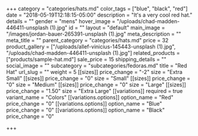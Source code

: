 +++
category = "categories/hats.md"
color_tags = ["blue", "black", "red"]
date = "2018-05-19T12:18:15-05:00"
description = "It's a very cool red hat."
details = ""
gender = "mens"
hover_image = "/uploads/chad-madden-446411-unsplash (1).jpg"
id = ""
layout = "default"
main_image = "/images/jordan-bauer-265391-unsplash (1).jpg"
meta_description = ""
meta_title = ""
parent_category = "categories/hats.md"
price = 32
product_gallery = ["/uploads/allef-vinicius-145443-unsplash (1).jpg", "/uploads/chad-madden-446411-unsplash (1).jpg"]
related_products = ["products/sample-hat.md"]
sale_price = 15
shipping_details = ""
social_image = ""
subcategory = "subcategories/fedoras.md"
title = "Red Hat"
url_slug = ""
weight = 5
[[sizes]]
price_change = "-2"
size = "Extra Small"
[[sizes]]
price_change = "0"
size = "Small"
[[sizes]]
price_change = "0"
size = "Medium"
[[sizes]]
price_change = "0"
size = "Large"
[[sizes]]
price_change = "1.50"
size = "Extra Large"
[[variations]]
required = true
variant_name = "Colors"
[[variations.options]]
option_name = "Red"
price_change = "0"
[[variations.options]]
option_name = "Blue"
price_change = "0"
[[variations.options]]
option_name = "Black"
price_change = "0"

+++
